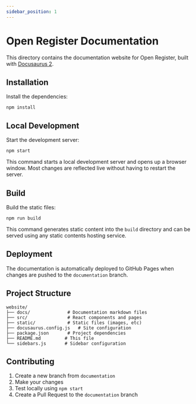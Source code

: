 ```yaml
---
sidebar_position: 1
---
```


# Open Register Documentation

This directory contains the documentation website for Open Register, built with [Docusaurus 2](https://docusaurus.io/).

## Installation

Install the dependencies:

    npm install

## Local Development

Start the development server:

    npm start

This command starts a local development server and opens up a browser window. Most changes are reflected live without having to restart the server.

## Build

Build the static files:

    npm run build

This command generates static content into the `build` directory and can be served using any static contents hosting service.

## Deployment

The documentation is automatically deployed to GitHub Pages when changes are pushed to the `documentation` branch.

## Project Structure

    website/
    ├── docs/              # Documentation markdown files
    ├── src/               # React components and pages
    ├── static/            # Static files (images, etc)
    ├── docusaurus.config.js   # Site configuration
    ├── package.json       # Project dependencies
    ├── README.md         # This file
    └── sidebars.js       # Sidebar configuration

## Contributing

1. Create a new branch from `documentation`
2. Make your changes
3. Test locally using `npm start`
4. Create a Pull Request to the `documentation` branch
